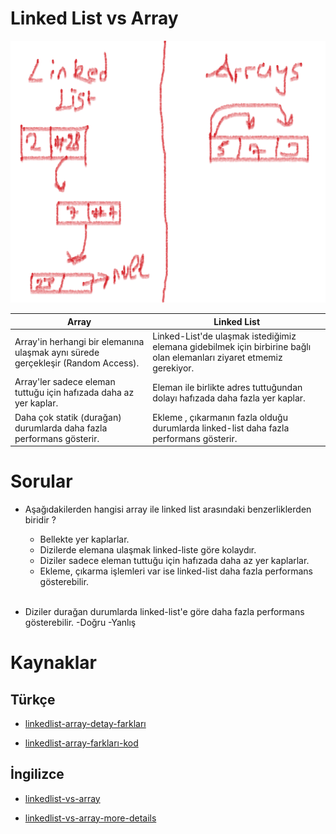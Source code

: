 # Linked List vs Array

    
![linkedlist-vs-array](figures/linkedlist-vs-array.png)

| Array | Linked List |
| ----------- | ----------- |
| Array'in herhangi bir elemanına ulaşmak aynı sürede gerçekleşir (Random Access).| Linked-List'de ulaşmak istediğimiz elemana gidebilmek için birbirine bağlı olan elemanları ziyaret etmemiz gerekiyor. |
| Array'ler sadece eleman tuttuğu için hafızada daha az yer kaplar. | Eleman ile birlikte adres tuttuğundan dolayı hafızada daha fazla yer kaplar. |
| Daha çok statik (durağan) durumlarda daha fazla performans gösterir. | Ekleme , çıkarmanın fazla olduğu durumlarda linked-list daha fazla performans gösterir.|

# Sorular
- Aşağıdakilerden hangisi array ile linked list arasındaki benzerliklerden biridir ?
    - Bellekte yer kaplarlar.
    - Dizilerde elemana ulaşmak linked-liste göre kolaydır.
    - Diziler sadece eleman tuttuğu için hafızada daha az yer kaplarlar.
    - Ekleme, çıkarma işlemleri var ise linked-list daha fazla performans gösterebilir.
<br /> <br />

- Diziler durağan durumlarda linked-list'e göre daha fazla performans gösterebilir.
    -Doğru
    -Yanlış

# Kaynaklar

## Türkçe

- [linkedlist-array-detay-farkları](https://ceyhuncozvelioglu.medium.com/kendime-notlar-1-veri-yap%C4%B1lar%C4%B1na-giri%C5%9F-ve-linkedlist-mant%C4%B1%C4%9F%C4%B1-5944bcbb8165)

- [linkedlist-array-farkları-kod](https://www.ysancar.com/veri-yapilari/dizi-ile-bagli-liste-arasindaki-farklar/)

## İngilizce

- [linkedlist-vs-array](https://www.geeksforgeeks.org/linked-list-vs-array/)

- [linkedlist-vs-array-more-details](https://www.studytonight.com/data-structures/linked-list-vs-array)